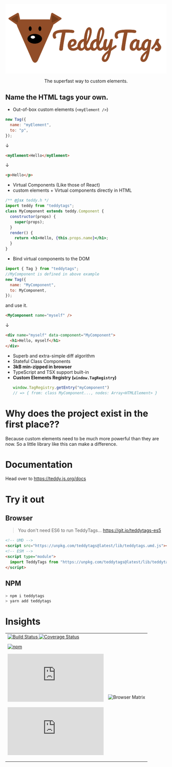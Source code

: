 <p align="center">
  <a href="https://teddy.js.org/">
  <img align="center" style="text-align:center" src="https://raw.githubusercontent.com/teddytags/website/master/src/assets/big-dark-logo.svg?sanitize=true" alt="Teddytags logo">
  </a>
</p>
  <p align="center">The superfast way to custom elements.</p>

## Name the HTML tags your own.

- Out-of-box custom elements (`<myElement />`)

```js
new Tag({
  name: "myElement",
  to: "p",
});
```

↓

```html
<myElement>Hello</myElement>
```

↓

```html
<p>Hello</p>
```

- Virtual Components (Like those of React)
- custom elements + Virtual components directly in HTML

```jsx
/** @jsx teddy.h */
import teddy from "teddytags";
class MyComponent extends teddy.Component {
  constructor(props) {
    super(props);
  }
  render() {
    return <h1>Hello, {this.props.name}</h1>;
  }
}
```

- Bind virtual components to the DOM

```js
import { Tag } from "teddytags";
//MyComponent is defined in above example
new Tag({
  name: "MyComponent",
  to: MyComponent,
});
```

and use it.

```html
<MyComponent name="myself" />
```

↓

```html
<div name="myself" data-component="MyComponent">
  <h1>Hello, myself</h1>
</div>
```

- Superb and extra-simple diff algorithm
- Stateful Class Components
- **3kB min-zipped in browser**
- TypeScript and TSX support built-in
- **Custom Elements Registry (`window.TagRegistry`)**
  ```js
  window.TagRegistry.getEntry("myComponent")
  // => { from: class MyComponent..., nodes: Array<HTMLElement> }
  ```

# Why does the project exist in the first place??

Because custom elements need to be much more powerful than they are now. So a little library like this can make a difference.

# Documentation

Head over to https://teddy.js.org/docs

# Try it out

## Browser

> You don't need ES6 to run TeddyTags... https://git.io/teddytags-es5

```html
<!-- UMD -->
<script src="https://unpkg.com/teddytags@latest/lib/teddytags.umd.js"></script>
<!-- ESM -->
<script type="module">
  import TeddyTags from "https://unpkg.com/teddytags@latest/lib/teddytags.js";
</script>
```

## NPM

```bash
> npm i teddytags
> yarn add teddytags
```

# Insights

<table>
<tbody>
<tr>
<td>
<a href="https://travis-ci.com/teddytags/teddytags">
<img src="https://travis-ci.com/teddytags/teddytags.svg?branch=master" alt="Build Status"/>
</a>

<a href='https://coveralls.io/github/teddytags/teddytags?branch=master'>
<img src='https://coveralls.io/repos/github/teddytags/teddytags/badge.svg?branch=master' alt='Coverage Status' />
</a>

[![npm](https://img.shields.io/npm/v/teddytags.svg)](http://npm.im/teddytags)

[![gzip size](http://img.badgesize.io/https://unpkg.com/teddytags/lib/umd.js?compression=gzip&label=gzip)](https://unpkg.com/teddytags)

[![brotli size](http://img.badgesize.io/https://unpkg.com/teddytags/lib/umd.js?compression=brotli&label=brotli)](https://unpkg.com/teddytags)

</td>
<td>
<img src="https://badges.herokuapp.com/browsers?firefox=21&iexplore=11&googlechrome=26" alt="Browser Matrix"/>
</td>
</tr>
</tbody>
</table>
